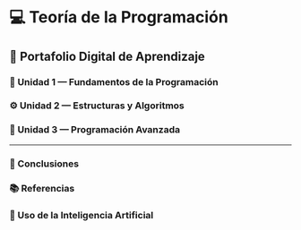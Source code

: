 # 💻 Teoría de la Programación

## 📂 Portafolio Digital de Aprendizaje  

### 🧩 Unidad 1 — Fundamentos de la Programación  
### ⚙️ Unidad 2 — Estructuras y Algoritmos  
### 🧠 Unidad 3 — Programación Avanzada  

---

### 📝 Conclusiones  

### 📚 Referencias  

### 🤖 Uso de la Inteligencia Artificial
